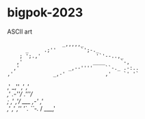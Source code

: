# bigpok-2023


ASCII art

                      _,,,,,_
          _     .;''        `';-._
        ; ';.,'                  '`'--..,_
       ,'                       ____     `-,
      ,'                _,--''''    ``-._ .-:..
    ,'             _,-'             ,'    `' '`
   ,'          _,''            _,' ,'       
  ,'      _.-''/           _.'''/          
  ;    ,'  _,'/ ___      ,-'   ,'           
,'__ ,'_ ,''  '`.  ``-._ / ___,'


